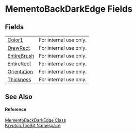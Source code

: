 # MementoBackDarkEdge Fields




## Fields
<table>
<tr>
<td><a href="59e4dc8c-242b-e3fc-0ff7-bafa10cae4b5.md">Color1</a></td>
<td>For internal use only.</td></tr>
<tr>
<td><a href="71c8593c-4292-4a6b-f76a-2418ae1e7fe2.md">DrawRect</a></td>
<td>For internal use only.</td></tr>
<tr>
<td><a href="31143cfe-8bfa-c80c-5dc1-b419713bfb17.md">EntireBrush</a></td>
<td>For internal use only.</td></tr>
<tr>
<td><a href="e00c0971-ffc7-9c96-0f35-183a1a2b6b63.md">EntireRect</a></td>
<td>For internal use only.</td></tr>
<tr>
<td><a href="de006e70-76f9-b7bc-7e40-4b1ba8727681.md">Orientation</a></td>
<td>For internal use only.</td></tr>
<tr>
<td><a href="f2cba20f-b5b4-3652-b148-c87bb8155805.md">Thickness</a></td>
<td>For internal use only.</td></tr>
</table>

## See Also


#### Reference
<a href="2943108d-4b21-8f97-0c04-547a076bb548.md">MementoBackDarkEdge Class</a>  
<a href="79d2eac2-21f4-54ff-7552-b20c33c30600.md">Krypton.Toolkit Namespace</a>  

